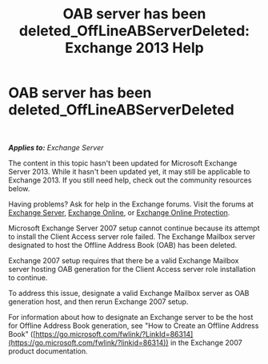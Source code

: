 ﻿---
title: 'OAB server has been deleted_OffLineABServerDeleted: Exchange 2013 Help'
TOCTitle: OAB server has been deleted_OffLineABServerDeleted
ms:assetid: 38b5dacf-ef65-4b25-97f6-d8dec956d7d5
ms:mtpsurl: https://technet.microsoft.com/en-us/library/ms.exch.setupreadiness.offlineabserverdeleted(v=EXCHG.150)
ms:contentKeyID: 46628863
ms.date: 12/09/2016
mtps_version: v=EXCHG.150
---

# OAB server has been deleted\_OffLineABServerDeleted

 

_**Applies to:** Exchange Server_


The content in this topic hasn't been updated for Microsoft Exchange Server 2013. While it hasn't been updated yet, it may still be applicable to Exchange 2013. If you still need help, check out the community resources below.

Having problems? Ask for help in the Exchange forums. Visit the forums at [Exchange Server](https://go.microsoft.com/fwlink/p/?linkid=60612), [Exchange Online](https://go.microsoft.com/fwlink/p/?linkid=267542), or [Exchange Online Protection](https://go.microsoft.com/fwlink/p/?linkid=285351).

Microsoft Exchange Server 2007 setup cannot continue because its attempt to install the Client Access server role failed. The Exchange Mailbox server designated to host the Offline Address Book (OAB) has been deleted.

Exchange 2007 setup requires that there be a valid Exchange Mailbox server hosting OAB generation for the Client Access server role installation to continue.

To address this issue, designate a valid Exchange Mailbox server as OAB generation host, and then rerun Exchange 2007 setup.

For information about how to designate an Exchange server to be the host for Offline Address Book generation, see "How to Create an Offline Address Book" ([https://go.microsoft.com/fwlink/?LinkId=86314](https://go.microsoft.com/fwlink/?linkid=86314)) in the Exchange 2007 product documentation.

